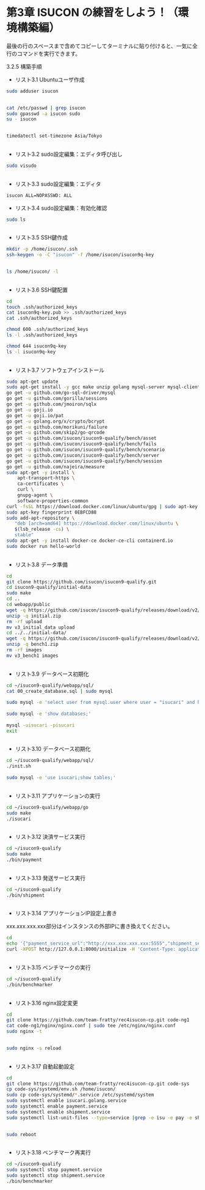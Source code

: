 # 第3章 ISUCON の練習をしよう！（環境構築編）

最後の行のスペースまで含めてコピーしてターミナルに貼り付けると、一気に全行のコマンドを実行できます。

3.2.5 構築手順

* リスト3.1 Ubuntuユーザ作成
```sh
sudo adduser isucon
 
```

```sh
cat /etc/passwd | grep isucon
sudo gpasswd -a isucon sudo
su - isucon
 
```

```sh
timedatectl set-timezone Asia/Tokyo
 
```

* リスト3.2 sudo設定編集：エディタ呼び出し
```sh
sudo visudo
 
```

* リスト3.3 sudo設定編集：エディタ
```sh
isucon ALL=NOPASSWD: ALL
```

* リスト3.4 sudo設定編集：有効化確認
```sh
sudo ls
 
```

* リスト3.5 SSH鍵作成
```sh
mkdir -p /home/isucon/.ssh
ssh-keygen -o -C "isucon" -f /home/isucon/isucon9q-key
 
```

```sh
ls /home/isucon/ -l
 
```

* リスト3.6 SSH鍵配置
```sh
cd
touch .ssh/authorized_keys
cat isucon9q-key.pub >> .ssh/authorized_keys
cat .ssh/authorized_keys

chmod 600 .ssh/authorized_keys
ls -l .ssh/authorized_keys

chmod 644 isucon9q-key
ls -l isucon9q-key
 
```

* リスト3.7 ソフトウェアインストール
```sh
sudo apt-get update
sudo apt-get install -y gcc make unzip golang mysql-server mysql-client nginx
go get -u github.com/go-sql-driver/mysql
go get -u github.com/gorilla/sessions
go get -u github.com/jmoiron/sqlx
go get -u goji.io
go get -u goji.io/pat
go get -u golang.org/x/crypto/bcrypt
go get -u github.com/morikuni/failure
go get -u github.com/skip2/go-qrcode
go get -u github.com/isucon/isucon9-qualify/bench/asset
go get -u github.com/isucon/isucon9-qualify/bench/fails
go get -u github.com/isucon/isucon9-qualify/bench/scenario
go get -u github.com/isucon/isucon9-qualify/bench/server
go get -u github.com/isucon/isucon9-qualify/bench/session
go get -u github.com/najeira/measure
sudo apt-get -y install \
    apt-transport-https \
    ca-certificates \
    curl \
    gnupg-agent \
    software-properties-common
curl -fsSL https://download.docker.com/linux/ubuntu/gpg | sudo apt-key add -
sudo apt-key fingerprint 0EBFCD88
sudo add-apt-repository \
   "deb [arch=amd64] https://download.docker.com/linux/ubuntu \
   $(lsb_release -cs) \
   stable"
sudo apt-get -y install docker-ce docker-ce-cli containerd.io
sudo docker run hello-world
 
```

* リスト3.8 データ準備
```sh
cd
git clone https://github.com/isucon/isucon9-qualify.git
cd isucon9-qualify/initial-data
sudo make
cd ..
cd webapp/public
wget -q https://github.com/isucon/isucon9-qualify/releases/download/v2/initial.zip
unzip -q initial.zip
rm -rf upload
mv v3_initial_data upload
cd ../../initial-data/
wget -q https://github.com/isucon/isucon9-qualify/releases/download/v2/bench1.zip
unzip -q bench1.zip
rm -rf images
mv v3_bench1 images
 
```

* リスト3.9 データベース初期化
```sh
cd ~/isucon9-qualify/webapp/sql/
cat 00_create_database.sql | sudo mysql
 
sudo mysql -e 'select user from mysql.user where user = "isucari" and host = "localhost"'
 
sudo mysql -e 'show databases;'
 
mysql -uisucari -pisucari
exit
 
```

* リスト3.10 データベース初期化
```sh
cd ~/isucon9-qualify/webapp/sql/
./init.sh
 
sudo mysql -e 'use isucari;show tables;'
 
```

* リスト3.11 アプリケーションの実行
```sh
cd ~/isucon9-qualify/webapp/go
sudo make
./isucari
 
```

* リスト3.12 決済サービス実行
```sh
cd ~/isucon9-qualify
sudo make
./bin/payment
 
```

* リスト3.13 発送サービス実行
```sh
cd ~/isucon9-qualify
./bin/shipment
 
```

* リスト3.14 アプリケーションIP設定上書き

xxx.xxx.xxx.xxx部分はインスタンスの外部IPに書き換えてください。
```sh
cd
echo '{"payment_service_url":"http://xxx.xxx.xxx.xxx:5555","shipment_service_url":"http://xxx.xxx.xxx.xxx:7000"}' > overwriteip.json
curl -XPOST http://127.0.0.1:8000/initialize -H 'Content-Type: application/json' -d @overwriteip.json
 
```

* リスト3.15 ベンチマークの実行
```sh
cd ~/isucon9-qualify
./bin/benchmarker
 
```

* リスト3.16 nginx設定変更
```sh
cd
git clone https://github.com/team-fratty/rec4isucon-cp.git code-ng1
cat code-ng1/nginx/nginx.conf | sudo tee /etc/nginx/nginx.conf
sudo nginx -t
 
```

```sh
sudo nginx -s reload
 
```

* リスト3.17 自動起動設定
```sh
cd
git clone https://github.com/team-fratty/rec4isucon-cp.git code-sys
cp code-sys/systemd/env.sh /home/isucon/
sudo cp code-sys/systemd/*.service /etc/systemd/system
sudo systemctl enable isucari.golang.service
sudo systemctl enable payment.service
sudo systemctl enable shipment.service
sudo systemctl list-unit-files --type=service |grep -e isu -e pay -e ship
 
```

```sh
sudo reboot
 
```

* リスト3.18 ベンチマーク再実行
```sh
cd ~/isucon9-qualify
sudo systemctl stop payment.service
sudo systemctl stop shipment.service
./bin/benchmarker
 
```
